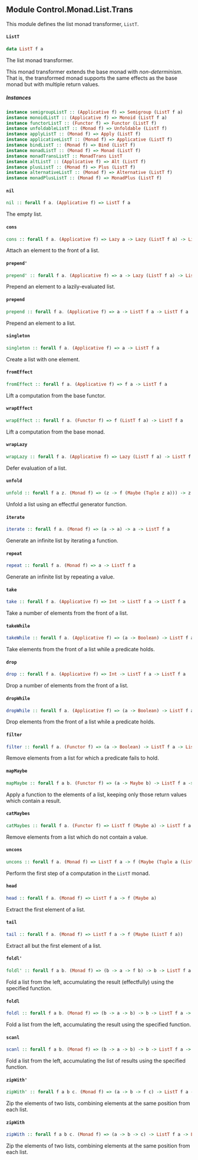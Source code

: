## Module Control.Monad.List.Trans

This module defines the list monad transformer, `ListT`.

#### `ListT`

``` purescript
data ListT f a
```

The list monad transformer.

This monad transformer extends the base monad with _non-determinism_.
That is, the transformed monad supports the same effects as the base monad
but with multiple return values.

##### Instances
``` purescript
instance semigroupListT :: (Applicative f) => Semigroup (ListT f a)
instance monoidListT :: (Applicative f) => Monoid (ListT f a)
instance functorListT :: (Functor f) => Functor (ListT f)
instance unfoldableListT :: (Monad f) => Unfoldable (ListT f)
instance applyListT :: (Monad f) => Apply (ListT f)
instance applicativeListT :: (Monad f) => Applicative (ListT f)
instance bindListT :: (Monad f) => Bind (ListT f)
instance monadListT :: (Monad f) => Monad (ListT f)
instance monadTransListT :: MonadTrans ListT
instance altListT :: (Applicative f) => Alt (ListT f)
instance plusListT :: (Monad f) => Plus (ListT f)
instance alternativeListT :: (Monad f) => Alternative (ListT f)
instance monadPlusListT :: (Monad f) => MonadPlus (ListT f)
```

#### `nil`

``` purescript
nil :: forall f a. (Applicative f) => ListT f a
```

The empty list.

#### `cons`

``` purescript
cons :: forall f a. (Applicative f) => Lazy a -> Lazy (ListT f a) -> ListT f a
```

Attach an element to the front of a list.

#### `prepend'`

``` purescript
prepend' :: forall f a. (Applicative f) => a -> Lazy (ListT f a) -> ListT f a
```

Prepend an element to a lazily-evaluated list.

#### `prepend`

``` purescript
prepend :: forall f a. (Applicative f) => a -> ListT f a -> ListT f a
```

Prepend an element to a list.

#### `singleton`

``` purescript
singleton :: forall f a. (Applicative f) => a -> ListT f a
```

Create a list with one element.

#### `fromEffect`

``` purescript
fromEffect :: forall f a. (Applicative f) => f a -> ListT f a
```

Lift a computation from the base functor.

#### `wrapEffect`

``` purescript
wrapEffect :: forall f a. (Functor f) => f (ListT f a) -> ListT f a
```

Lift a computation from the base monad.

#### `wrapLazy`

``` purescript
wrapLazy :: forall f a. (Applicative f) => Lazy (ListT f a) -> ListT f a
```

Defer evaluation of a list.

#### `unfold`

``` purescript
unfold :: forall f a z. (Monad f) => (z -> f (Maybe (Tuple z a))) -> z -> ListT f a
```

Unfold a list using an effectful generator function.

#### `iterate`

``` purescript
iterate :: forall f a. (Monad f) => (a -> a) -> a -> ListT f a
```

Generate an infinite list by iterating a function.

#### `repeat`

``` purescript
repeat :: forall f a. (Monad f) => a -> ListT f a
```

Generate an infinite list by repeating a value.

#### `take`

``` purescript
take :: forall f a. (Applicative f) => Int -> ListT f a -> ListT f a
```

Take a number of elements from the front of a list.

#### `takeWhile`

``` purescript
takeWhile :: forall f a. (Applicative f) => (a -> Boolean) -> ListT f a -> ListT f a
```

Take elements from the front of a list while a predicate holds.

#### `drop`

``` purescript
drop :: forall f a. (Applicative f) => Int -> ListT f a -> ListT f a
```

Drop a number of elements from the front of a list.

#### `dropWhile`

``` purescript
dropWhile :: forall f a. (Applicative f) => (a -> Boolean) -> ListT f a -> ListT f a
```

Drop elements from the front of a list while a predicate holds.

#### `filter`

``` purescript
filter :: forall f a. (Functor f) => (a -> Boolean) -> ListT f a -> ListT f a
```

Remove elements from a list for which a predicate fails to hold.

#### `mapMaybe`

``` purescript
mapMaybe :: forall f a b. (Functor f) => (a -> Maybe b) -> ListT f a -> ListT f b
```

Apply a function to the elements of a list, keeping only those return values which contain a result.

#### `catMaybes`

``` purescript
catMaybes :: forall f a. (Functor f) => ListT f (Maybe a) -> ListT f a
```

Remove elements from a list which do not contain a value.

#### `uncons`

``` purescript
uncons :: forall f a. (Monad f) => ListT f a -> f (Maybe (Tuple a (ListT f a)))
```

Perform the first step of a computation in the `ListT` monad.

#### `head`

``` purescript
head :: forall f a. (Monad f) => ListT f a -> f (Maybe a)
```

Extract the first element of a list.

#### `tail`

``` purescript
tail :: forall f a. (Monad f) => ListT f a -> f (Maybe (ListT f a))
```

Extract all but the first element of a list.

#### `foldl'`

``` purescript
foldl' :: forall f a b. (Monad f) => (b -> a -> f b) -> b -> ListT f a -> f b
```

Fold a list from the left, accumulating the result (effectfully) using the specified function.

#### `foldl`

``` purescript
foldl :: forall f a b. (Monad f) => (b -> a -> b) -> b -> ListT f a -> f b
```

Fold a list from the left, accumulating the result using the specified function.

#### `scanl`

``` purescript
scanl :: forall f a b. (Monad f) => (b -> a -> b) -> b -> ListT f a -> ListT f b
```

Fold a list from the left, accumulating the list of results using the specified function.

#### `zipWith'`

``` purescript
zipWith' :: forall f a b c. (Monad f) => (a -> b -> f c) -> ListT f a -> ListT f b -> ListT f c
```

Zip the elements of two lists, combining elements at the same position from each list.

#### `zipWith`

``` purescript
zipWith :: forall f a b c. (Monad f) => (a -> b -> c) -> ListT f a -> ListT f b -> ListT f c
```

Zip the elements of two lists, combining elements at the same position from each list.



